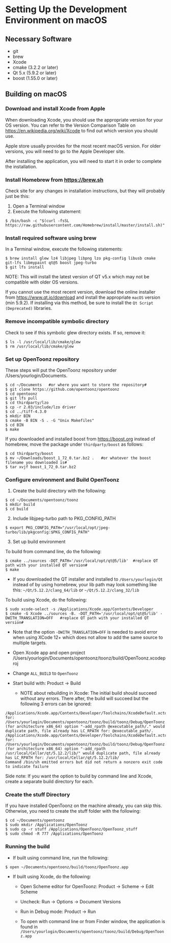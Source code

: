 
# Setting Up the Development Environment on macOS

## Necessary Software

- git
- brew
- Xcode
- cmake (3.2.2 or later)
- Qt 5.x (5.9.2 or later)
- boost (1.55.0 or later)

## Building on macOS

### Download and install Xcode from Apple

When downloading Xcode, you should use the appropriate version for your OS version.  You can refer to the Version Comparison Table on https://en.wikipedia.org/wiki/Xcode to find out which version you should use.

Apple store usually provides for the most recent macOS version.  For older versions, you will need to go to the Apple Developer site.

After installing the application, you will need to start it in order to complete the installation.

### Install Homebrew from https://brew.sh

Check site for any changes in installation instructions, but they will probably just be this:

1. Open a Terminal window
2. Execute the following statement:
```
$ /bin/bash -c "$(curl -fsSL https://raw.githubusercontent.com/Homebrew/install/master/install.sh)"
```

### Install required software using brew

In a Terminal window, execute the following statements:
```
$ brew install glew lz4 libjpeg libpng lzo pkg-config libusb cmake git-lfs libmypaint qt@5 boost jpeg-turbo
$ git lfs install
```

NOTE: This will install the latest version of QT v5.x which may not be compatible with older OS versions.

If you cannot use the most recent version, download the online installer from https://www.qt.io/download and install the appropriate `macOS` version (min 5.9.2).  If installing via this method, be sure to install the `Qt Script (Deprecated)` libraries.

### Remove incompatible symbolic directory
Check to see if this symbolic glew directory exists. If so, remove it:
```
$ ls -l /usr/local/lib/cmake/glew
$ rm /usr/local/lib/cmake/glew
```

### Set up OpenToonz repository

These steps will put the OpenToonz repository under /Users/yourlogin/Documents.
```
$ cd ~/Documents   #or where you want to store the repository#
$ git clone https://github.com/opentoonz/opentoonz
$ cd opentoonz
$ git lfs pull
$ cd thirdparty/lzo
$ cp -r 2.03/include/lzo driver
$ cd ../tiff-4.3.0
$ mkdir BIN
$ cmake -B BIN -S . -G "Unix Makefiles"
$ cd BIN
$ make
```

If you downloaded and installed boost from https://boost.org instead of homebrew, move the package under `thirdparty/boost` as follows: 
```
$ cd thirdparty/boost
$ mv ~/Downloads/boost_1_72_0.tar.bz2 .   #or whatever the boost filename you downloaded is#
$ tar xvjf boost_1_72_0.tar.bz2
```

### Configure environment and Build OpenToonz

1. Create the build directory with the following:
```
$ cd ~/Documents/opentoonz/toonz
$ mkdir build
$ cd build
```
2. Include libjpeg-turbo path to PKG_CONFIG_PATH

```
$ export PKG_CONFIG_PATH="/usr/local/opt/jpeg-turbo/lib/pkgconfig:$PKG_CONFIG_PATH"
```

3. Set up build environment

To build from command line, do the following:
```
$ cmake ../sources -DQT_PATH='/usr/local/opt/qt@5/lib'  #replace QT path with your installed QT version#
$ make
```
- If you downloaded the QT installer and installed to `/Users/yourlogin/Qt` instead of by using homebrew, your lib path may look something like this: `~/Qt/5.12.2/clang_64/lib` or `~/Qt/5.12.2/clang_32/lib`

To build using Xcode, do the following:
```
$ sudo xcode-select -s /Applications/Xcode.app/Contents/Developer
$ cmake -G Xcode ../sources -B. -DQT_PATH='/usr/local/opt/qt@5/lib' -DWITH_TRANSLATION=OFF   #replace QT path with your installed QT version#
```
- Note that the option `-DWITH_TRANSLATION=OFF` is needed to avoid error when using XCode 12+ which does not allow to add the same source to multiple targets.
- Open Xcode app and open project /Users/yourlogin/Documents/opentoonz/toonz/build/OpenToonz.xcodeproj
- Change `ALL_BUILD` to `OpenToonz`
- Start build with: Product -> Build

    - NOTE about rebuilding in Xcode: The initial build should succeed without any errors.  There after, the build will succeed but the following 3 errors can be ignored:

```
/Applications/Xcode.app/Contents/Developer/Toolchains/XcodeDefault.xctoolchain/usr/bin/install_name_tool: for: /Users/yourlogin/Documents/opentoonz/toonz/build/toonz/Debug/OpenToonz.app/Contents/MacOS/OpenToonz (for architecture x86_64) option "-add_rpath @executable_path/." would duplicate path, file already has LC_RPATH for: @executable_path/.
/Applications/Xcode.app/Contents/Developer/Toolchains/XcodeDefault.xctoolchain/usr/bin/install_name_tool: for: /Users/yourlogin/Documents/opentoonz/toonz/build/toonz/Debug/OpenToonz.app/Contents/MacOS/OpenToonz (for architecture x86_64) option "-add_rpath /usr/local/Cellar/qt/5.12.2/lib/" would duplicate path, file already has LC_RPATH for: /usr/local/Cellar/qt/5.12.2/lib/
Command /bin/sh emitted errors but did not return a nonzero exit code to indicate failure
```

Side note: If you want the option to build by command line and Xcode, create a separate build directory for each.

### Create the stuff Directory

If you have installed OpenToonz on the machine already, you can skip this.  Otherwise, you need to create the stuff folder with the following:
```
$ cd ~/Documents/opentoonz
$ sudo mkdir /Applications/OpenToonz
$ sudo cp -r stuff /Applications/OpenToonz/OpenToonz_stuff
$ sudo chmod -R 777 /Applications/OpenToonz
```

### Running the build

- If built using command line, run the following:
```
$ open ~/Documents/opentoonz/build/toonz/OpenToonz.app
```

- If built using Xcode, do the following:

    - Open Scheme editor for OpenToonz: Product -> Scheme -> Edit Scheme
    - Uncheck: Run -> Options -> Document Versions
    - Run in Debug mode: Product -> Run

    - To open with command line or from Finder window, the application is found in `/Users/yourlogin/Documents/opentoonz/toonz/build/Debug/OpenToonz.app`
